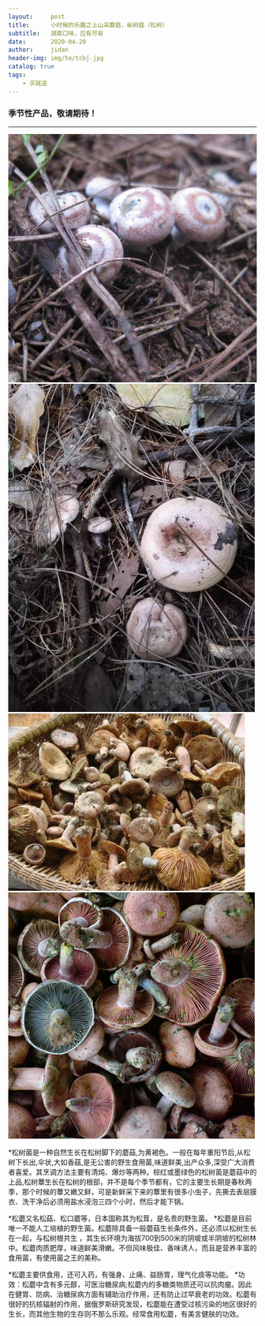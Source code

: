 ```yaml
---
layout:     post
title:      小时候的乐趣之上山采蘑菇，枞树菇（松树）
subtitle:   湖南口味，应有尽有
date:       2020-04-20
author:     jidan
header-img: img/te/tcbj.jpg
catalog: true
tags:
    - 买就送
---
```

### 季节性产品，敬请期待！
---
![](/img/te/37.jpg)
![](/img/te/40.jpg)
![](/img/te/38.jpg)
![](/img/te/39.jpg)  

*松树菌是一种自然生长在松树脚下的蘑菇,为黄褐色。一般在每年重阳节后,从松树下长出,伞状,大如香菇,是无公害的野生食用菌,味道鲜美,出产众多,深受广大消费者喜爱。其烹调方法主要有清炖、爆炒等两种。棕红或墨绿色的松树菌是蘑菇中的上品,松树蕈生长在松树的根部，并不是每个季节都有，它的主要生长期是春秋两季，那个时候的蕈又嫩又鲜，可是新鲜采下来的蕈里有很多小虫子，先撕去表层膜衣、洗干净后必须用盐水浸泡三四个小时，然后才能下锅。
		
*松蘑又名松菇、松口蘑等，日本国称其为松茸，是名贵的野生菌。
*松蘑是目前唯一不能人工培植的野生菌。松蘑除具备一般蘑菇生长条件外，还必须以松树生长在一起，与松树根共生 ，其生长环境为海拔700到500米的阴坡或半阴坡的松树林中。松蘑肉质肥厚，味道鲜美滑嫩。不但风味极佳、香味诱人，而且是营养丰富的食用菌，有使用菌之王的美称。
		
*松蘑主要供食用，还可入药，有强身、止痛、益肠胃，理气化痰等功能。
*功效：松蘑中含有多元醇，可医治糖尿病;松蘑内的多糖类物质还可以抗肉瘤。因此在健胃、防病、治糖尿病方面有辅助治疗作用，还有防止过早衰老的功效。松蘑有很好的抗核辐射的作用，据俄罗斯研究发现，松蘑能在遭受过核污染的地区很好的生长，而其他生物的生存则不那么乐观。经常食用松蘑，有美言健肤的功效。
